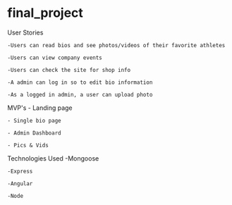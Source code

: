# final_project

User Stories

    -Users can read bios and see photos/videos of their favorite athletes

    -Users can view company events

    -Users can check the site for shop info

    -A admin can log in so to edit bio information

    -As a logged in admin, a user can upload photo 

MVP's
    - Landing page

    - Single bio page

    - Admin Dashboard

    - Pics & Vids

Technologies Used
    -Mongoose

    -Express

    -Angular

    -Node